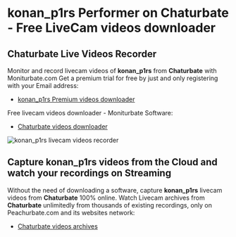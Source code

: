 # konan_p1rs Performer on Chaturbate - Free LiveCam videos downloader

## Chaturbate Live Videos Recorder

Monitor and record livecam videos of **konan_p1rs** from **Chaturbate** with Moniturbate.com
Get a premium trial for free by just and only registering with your Email address:
* [konan_p1rs Premium videos downloader](https://moniturbate.com/request-demo-licence-key.html)

Free livecam videos downloader - Moniturbate Software:
* [Chaturbate videos downloader](https://moniturbate.com/moniturbate-download-software.html)

![konan_p1rs livecam videos recorder](https://peachurnet.com/templates/moniturbate-software.png)


## Capture konan_p1rs videos from the Cloud and watch your recordings on Streaming

Without the need of downloading a software, capture **konan_p1rs** livecam videos from **Chaturbate** 100% online.
Watch Livecam archives from **Chaturbate** unlimitedly from thousands of existing recordings, only on Peachurbate.com and its websites network:
* [Chaturbate videos archives](https://peachurnet.com/)